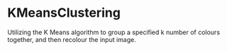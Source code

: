 # KMeansClustering
Utilizing the K Means algorithm to group a specified k number of colours together, and then recolour the input image.
